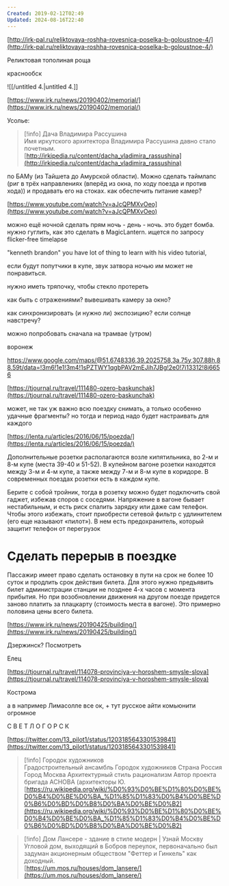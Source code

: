 ```yaml
---
Created: 2019-02-12T02:49
Updated: 2024-08-16T22:40
---
```

[http://irk-pal.ru/reliktovaya-roshha-rovesnica-poselka-b-goloustnoe-4/](http://irk-pal.ru/reliktovaya-roshha-rovesnica-poselka-b-goloustnoe-4/)

Реликтовая тополиная роща

краснообск

![[/untitled 4.|untitled 4.]]

[https://www.irk.ru/news/20190402/memorial/](https://www.irk.ru/news/20190402/memorial/)

Усолье:

> [!info] Дача Владимира Рассушина  
> Имя иркутского архитектора Владимира Рассушина давно стало почетным.  
> [http://irkipedia.ru/content/dacha_vladimira_rassushina](http://irkipedia.ru/content/dacha_vladimira_rassushina)  

  

по БАМу (из Тайшета до Амурской области). Можно сделать таймлапс (риг в трёх направлениях (вперёд из окна, по ходу поезда и против хода)) и продавать его на стоках. как обеспечить питание камер?

[https://www.youtube.com/watch?v=aJcQPMXvOeo](https://www.youtube.com/watch?v=aJcQPMXvOeo)

можно ещё ночной сделать прям ночь - день - ночь. это будет бомба. нужно гуглить, как это сделать в MagicLantern. ищется по запросу flicker-free timelapse

"kenneth brandon" you have lot of thing to learn with his video tutorial,

если будут попутчики в купе, звук затвора ночью им может не понравиться.

нужно иметь тряпочку, чтобы стекло протереть

как быть с отражениями? вывешивать камеру за окно?

как синхронизировать (и нужно ли) экспозицию? если солнце навстречу?

можно попробовать сначала на трамвае (утром)

воронеж

https://www.google.com/maps/@51.6748336,39.2025758,3a,75y,307.88h,88.59t/data=!3m6!1e1!3m4!1sPZTWY1qgbPAV2mEJih7JBg!2e0!7i13312!8i6656

[https://tjournal.ru/travel/111480-ozero-baskunchak](https://tjournal.ru/travel/111480-ozero-baskunchak)

может, не так уж важно всю поездку снимать, а только особенно удачные фрагменты? но тогда и период надо будет настраивать для каждого

[https://lenta.ru/articles/2016/06/15/poezda/](https://lenta.ru/articles/2016/06/15/poezda/)

Дополнительные розетки располагаются возле кипятильника, во 2-м и 8-м купе (места 39-40 и 51-52). В купейном вагоне розетки находятся между 3-м и 4-м купе, а также между 7-м и 8-м купе в коридоре. В современных поездах розетки есть в каждом купе.

Берите с собой тройник, тогда в розетку можно будет подключить свой гаджет, избежав споров с соседями. Напряжение в вагоне бывает нестабильным, и есть риск спалить зарядку или даже сам телефон. Чтобы этого избежать, стоит приобрести сетевой фильтр с удлинителем (его еще называют «пилот»). В нем есть предохранитель, который защитит телефон от перегрузок

# Сделать перерыв в поездке

Пассажир имеет право сделать остановку в пути на срок не более 10 суток и продлить срок действия билета. Для этого нужно предъявить билет администрации станции не позднее 4-х часов с момента прибытия. Но при возобновлении движения на другом поезде придется заново платить за плацкарту (стоимость места в вагоне). Это примерно половина цены всего билета.

[https://www.irk.ru/news/20190425/building/](https://www.irk.ru/news/20190425/building/)

Дзержинск? Посмотреть

Елец

[https://tjournal.ru/travel/114078-provinciya-v-horoshem-smysle-slova](https://tjournal.ru/travel/114078-provinciya-v-horoshem-smysle-slova)

Кострома

а в например Лимасолле все ок, + тут русское айти комьюнити огромное

С В Е Т Л О Г О Р С К

[https://twitter.com/13_pilot1/status/1203185643301539841](https://twitter.com/13_pilot1/status/1203185643301539841)

  

> [!info] Городок художников  
> Градостроительный ансамбль Городок художников Страна Россия Город Москва Архитектурный стиль рационализм Автор проекта бригада АСНОВА (архитекторы Ю.  
> [https://ru.wikipedia.org/wiki/%D0%93%D0%BE%D1%80%D0%BE%D0%B4%D0%BE%D0%BA_%D1%85%D1%83%D0%B4%D0%BE%D0%B6%D0%BD%D0%B8%D0%BA%D0%BE%D0%B2](https://ru.wikipedia.org/wiki/%D0%93%D0%BE%D1%80%D0%BE%D0%B4%D0%BE%D0%BA_%D1%85%D1%83%D0%B4%D0%BE%D0%B6%D0%BD%D0%B8%D0%BA%D0%BE%D0%B2)  

> [!info] Дом Лансере - здание в стиле модерн | Узнай Москву  
> Угловой дом, выходящий в Бобров переулок, первоначально был задуман акционерным обществом "Феттер и Гинкель" как доходный.  
> [https://um.mos.ru/houses/dom_lansere/](https://um.mos.ru/houses/dom_lansere/)